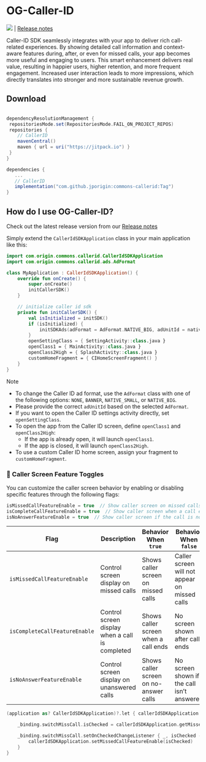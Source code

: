 # OG-Caller-ID
[![](https://jitpack.io/v/jporigin/commons-callerid.svg)](https://jitpack.io/#jporigin/commons-callerid) | [Release notes](https://sites.google.com/view/og-caller-id-release-notes)

Caller-ID SDK seamlessly integrates with your app to deliver rich call-related experiences. By showing detailed call information and context-aware features during, after, or even for missed calls, your app becomes more useful and engaging to users.
This smart enhancement delivers real value, resulting in happier users, higher retention, and more frequent engagement. Increased user interaction leads to more impressions, which directly translates into stronger and more sustainable revenue growth.

## Download

```gradle

dependencyResolutionManagement {
 repositoriesMode.set(RepositoriesMode.FAIL_ON_PROJECT_REPOS)
 repositories {
	// CallerID	
 	mavenCentral()
	maven { url = uri("https://jitpack.io") }
 }
}

dependencies {
   ...
   // CallerID
   implementation("com.github.jporigin:commons-callerid:Tag")
}

```

## How do I use OG-Caller-ID?

Check out the latest release version from our [Release notes](https://sites.google.com/view/og-caller-id-release-notes)

Simply extend the `CallerIdSDKApplication` class in your main application like this:
```kotlin
import com.origin.commons.callerid.CallerIdSDKApplication
import com.origin.commons.callerid.ads.AdFormat

class MyApplication : CallerIdSDKApplication() {
    override fun onCreate() {
        super.onCreate()
        initCallerSDK()
    }

    // initialize caller id sdk
    private fun initCallerSDK() {
        val isInitialized = initSDK()
        if (isInitialized) {
            initSDKAds(adFormat = AdFormat.NATIVE_BIG, adUnitId = nativeAds)
        }
        openSettingClass = { SettingActivity::class.java }
        openClass1 = { MainActivity::class.java }
        openClass2High = { SplashActivity::class.java }
        customHomeFragment = { CIHomeScreenFragment() }
    }
}
```
> [!NOTE]
>* To change the Caller ID ad format, use the `AdFormat` class with one of the following options: `NONE`, `BANNER`, `NATIVE_SMALL`, or `NATIVE_BIG`.
>* Please provide the correct `adUnitId` based on the selected `AdFormat`.
>* If you want to open the Caller ID settings activity directly, set `openSettingClass`.
>* To open the app from the Caller ID screen, define `openClass1` and `openClass2High`:
>   - If the app is already open, it will launch `openClass1`.
>   - If the app is closed, it will launch `openClass2High`.
>* To use a custom Caller ID home screen, assign your fragment to `customHomeFragment`.

### 🔧 Caller Screen Feature Toggles

You can customize the caller screen behavior by enabling or disabling specific features through the following flags:

```kotlin
isMissedCallFeatureEnable = true  // Show caller screen on missed calls
isCompleteCallFeatureEnable = true  // Show caller screen when a call ends
isNoAnswerFeatureEnable = true  // Show caller screen if the call is not answered
```
| Flag                          | Description                                     | Behavior When `true`                   | Behavior When `false`                         |
| ----------------------------- | ----------------------------------------------- | -------------------------------------- | --------------------------------------------- |
| `isMissedCallFeatureEnable`   | Control screen display on missed calls          | Shows caller screen on missed calls    | Caller screen will not appear on missed calls |
| `isCompleteCallFeatureEnable` | Control screen display when a call is completed | Shows caller screen when a call ends   | No screen shown after call ends               |
| `isNoAnswerFeatureEnable`     | Control screen display on unanswered calls      | Shows caller screen on no-answer calls | No screen shown if the call isn’t answered    |
```kotlin
(application as? CallerIdSDKApplication)?.let { callerIdSDKApplication ->

    _binding.switchMissCall.isChecked = callerIdSDKApplication.getMissedCallFeatureEnable() == true

    _binding.switchMissCall.setOnCheckedChangeListener { _, isChecked ->
        callerIdSDKApplication.setMissedCallFeatureEnable(isChecked)
    }
}
```
